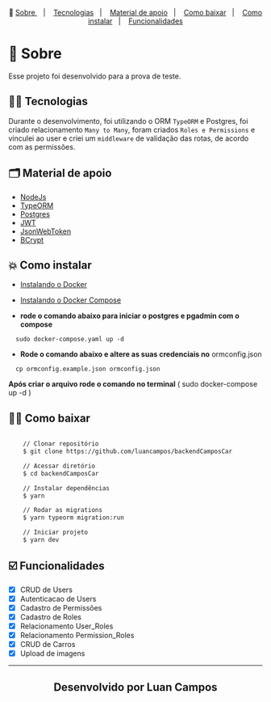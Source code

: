 <p align="center">🎉
  <a href="#-sobre"> Sobre </a>&nbsp;&nbsp;&nbsp;|&nbsp;&nbsp;&nbsp;
  <a href="#-conceitos-ensinados">Tecnologias</a>&nbsp;&nbsp;&nbsp;|&nbsp;&nbsp;&nbsp;
  <a href="#-material-de-apoio">Material de apoio</a>&nbsp;&nbsp;&nbsp;|&nbsp;&nbsp;&nbsp;
    <a href="#-como-baixar">Como baixar</a>&nbsp;&nbsp;&nbsp;|&nbsp;&nbsp;&nbsp;
    <a href="#-como-instalar">Como instalar</a>&nbsp;&nbsp;&nbsp;|&nbsp;&nbsp;&nbsp;
    <a href="#️-funcionalidades">Funcionalidades</a>
</p>

# 🔖 Sobre

Esse projeto foi desenvolvido para a prova de teste.

## ✍🏻 Tecnologias

Durante o desenvolvimento, foi utilizando o ORM `TypeORM` e Postgres, foi criado relacionamento `Many to Many`, foram criados `Roles e Permissions` e vinculei ao user e criei um `middleware` de validação das rotas, de acordo com as permissões.

## 🗂 Material de apoio

- [NodeJs](https://nodejs.org/en/)
- [TypeORM](https://typeorm.io)
- [Postgres](https://www.postgresql.org/)
- [JWT](https://jwt.io)
- [JsonWebToken](https://npmjs.com/package/jsonwebtoken)
- [BCrypt](https://npmjs.com/package/bcrypt)

## 💥 Como instalar

- [Instalando o Docker](https://docs.docker.com/get-docker/)
- [Instalando o Docker Compose](https://docs.docker.com/compose/install/)

- **rode o comando abaixo para iniciar o postgres e pgadmin com o compose**

```shell
  sudo docker-compose.yaml up -d
```

- **Rode o comando abaixo e altere as suas credenciais no** ormconfig.json

```shell
  cp ormconfig.example.json ormconfig.json
```

**Após criar o arquivo rode o comando no terminal** ( sudo docker-compose up -d )

## 👍🏻 Como baixar

```bash

    // Clonar repositório
    $ git clone https://github.com/luancampos/backendCamposCar

    // Acessar diretório
    $ cd backendCamposCar

    // Instalar dependências
    $ yarn

    // Rodar as migrations
    $ yarn typeorm migration:run

    // Iniciar projeto
    $ yarn dev
```

## ☑️ Funcionalidades

- [x] CRUD de Users <br/>
- [x] Autenticacao de Users<br/>
- [x] Cadastro de Permissões<br/>
- [x] Cadastro de Roles<br/>
- [x] Relacionamento User_Roles<br/>
- [x] Relacionamento Permission_Roles<br/>
- [x] CRUD de Carros<br/>
- [x] Upload de imagens<br />

---

<h2 align="center">Desenvolvido por  Luan Campos </h2>
